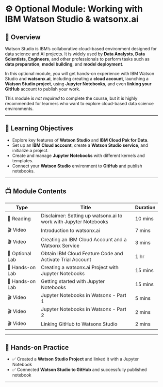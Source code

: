 # ⚙️ Optional Module: Working with IBM Watson Studio & watsonx.ai

## 🧠 Overview

Watson Studio is IBM’s collaborative cloud-based environment designed for data science and AI projects. It is widely used by **Data Analysts**, **Data Scientists**, **Engineers**, and other professionals to perform tasks such as **data preparation**, **model building**, and **model deployment**.

In this optional module, you will get hands-on experience with IBM Watson Studio and **watsonx.ai**, including creating a **cloud account**, launching a **Watson Studio project**, using **Jupyter Notebooks**, and even **linking your GitHub** account to publish your work.

This module is *not required* to complete the course, but it is highly recommended for learners who want to explore cloud-based data science environments.

---

## 🎯 Learning Objectives

- Explore key features of **Watson Studio** and **IBM Cloud Pak for Data**.
- Set up an **IBM Cloud account**, create a **Watson Studio service**, and initialize a project.
- Create and manage **Jupyter Notebooks** with different kernels and templates.
- Connect your **Watson Studio** environment to **GitHub** and publish notebooks.

---

## 📺 Module Contents

| Type                | Title                                                                  | Duration     |
|---------------------|------------------------------------------------------------------------|--------------|
| 📖 Reading          | Disclaimer: Setting up watsonx.ai to work with Jupyter Notebooks       | 10 mins      |
| 🎬 Video            | Introduction to watsonx.ai                                              | 7 mins       |
| 🎬 Video            | Creating an IBM Cloud Account and a Watsonx Service                     | 3 mins       |
| 🧪 Optional Lab     | Obtain IBM Cloud Feature Code and Activate Trial Account                | 1 hr         |
| 🧪 Hands-on Lab     | Creating a watsonx.ai Project with Jupyter Notebooks                    | 15 mins      |
| 🧪 Hands-on Lab     | Getting started with Jupyter Notebooks                                  | 15 mins      |
| 🎬 Video            | Jupyter Notebooks in Watsonx - Part 1                                   | 5 mins       |
| 🎬 Video            | Jupyter Notebooks in Watsonx - Part 2                                   | 2 mins       |
| 🎬 Video            | Linking GitHub to Watsonx Studio                                        | 2 mins       |

---

## 🧪 Hands-on Practice

- ✅ Created a **Watson Studio Project** and linked it with a Jupyter Notebook
- ✅ Connected **Watson Studio to GitHub** and successfully published notebook

---

